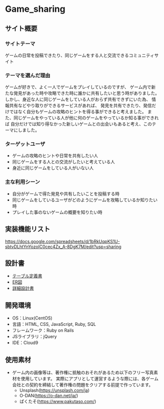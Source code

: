 # Game_sharing
## サイト概要

### サイトテーマ
ゲームの日常を投稿できたり、同じゲームをする人と交流できるコミュニティサイト

### テーマを選んだ理由
ゲームが好きで、よく一人でゲームをプレイしているのですが、
ゲーム内で新たな発見があった時や攻略できた時に誰かに共有したいと思う時がありました。
しかし、身近な人に同じゲームをしている人がおらず共有できずにいた為、
情報共有などやり取りができるサービスがあれば、
発見を共有できたり、発信だけではなく自分もゲームの攻略のヒントを得る事ができると考えました。
また、同じゲームをやっている人が他に何のゲームをやっているか知る事ができれば
自分だけでは知り得なかった新しいゲームとの出会いもあると考え、このテーマにしました。

### ターゲットユーザ
* ゲームの攻略のヒントや日常を共有したい人
* 同じゲームをする人との交流がしたいと考えている人
* 身近に同じゲームをしている人がいない人

### 主な利用シーン
* 自分がゲームで得た発見や共有したいことを投稿する時
* 同じゲームをしているユーザがどのようにゲームを攻略しているか知りたい時
* プレイした事のないゲームの概要を知りたい時

## 実装機能リスト
https://docs.google.com/spreadsheets/d/1bRkUqpKS1U-sbtvDLhtYnYozoIC0cec4Zx_A-8DgK7M/edit?usp=sharing

## 設計書
* [テーブル定義書](https://docs.google.com/spreadsheets/d/11Q5sl6vp_02CKtTF4_aaGIPHwg2HszfQ1EwSwZXyT9M/edit?gid=1243549839#gid=1243549839)
* [ER図](https://drive.google.com/file/d/1DXhqhzRvNBsBSkkCP4I3c8gyNFvOcrCs/view?usp=sharing)
* [詳細設計書](https://docs.google.com/spreadsheets/d/12Ch40g0YnTOdbWPlj-6rOwbCTNdagsRwJN5uMwkarg4/edit?gid=549108681#gid=549108681)

## 開発環境
* OS：Linux(CentOS)
* 言語：HTML, CSS, JavaScript, Ruby, SQL
* フレームワーク：Ruby on Rails
* JSライブラリ：jQuery
* IDE：Cloud9

## 使用素材
* ゲーム内の画像等は、著作権に抵触のおそれがあるため以下のフリー写真素材を使用しています。
実際にアプリとして運営するような際には、各ゲーム会社との契約を締結して著作権の問題をクリアする前提で作っています。
  * Unsplash(https://unsplash.com/ja)
  * O-DAN(https://o-dan.net/ja/)
  * ぱくたそ(https://www.pakutaso.com/)
